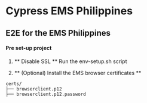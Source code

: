 # Cypress EMS Philippines
## E2E for the EMS Philippines

#### Pre set-up project
1) ** Disable SSL **
Run the env-setup.sh script

2) ** (Optional) Install the EMS browser certificates **
```
certs/
├── browserclient.p12
├── browserclient.p12.password
```